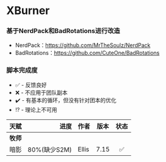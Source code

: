 # XBurner
### 基于NerdPack和BadRotations进行改造

* NerdPack：https://github.com/MrTheSoulz/NerdPack
* BadRotations：https://github.com/CuteOne/BadRotations

### 脚本完成度

* :white_check_mark: - 反馈良好
* :x: - 不应用于团队副本
* :heavy_check_mark: - 有基本的循环，但没有针对团本的优化
* :interrobang: - 理论上不可用

|天赋 |进度|作者|版本|状态|
|:----|------:|:-------|:---:|:-----:|
| **牧师** |||
|暗影|80%(缺少S2M)|Ellis|7.15|:white_check_mark:
